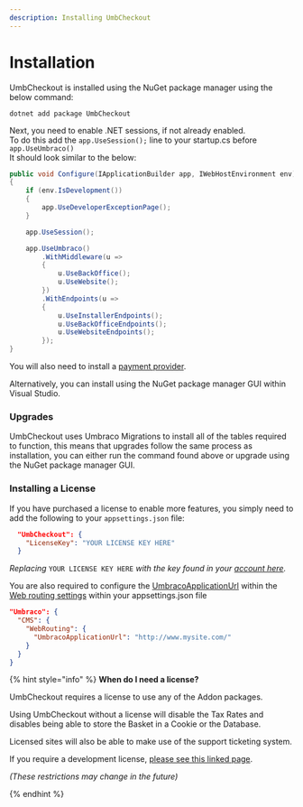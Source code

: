 ```yaml
---
description: Installing UmbCheckout
---
```


# Installation

UmbCheckout is installed using the NuGet package manager using the below command:

```
dotnet add package UmbCheckout
```

Next, you need to enable .NET sessions, if not already enabled.\
To do this add the `app.UseSession();` line to your startup.cs before `app.UseUmbraco()`\
It should look similar to the below:

```csharp
public void Configure(IApplicationBuilder app, IWebHostEnvironment env)
{
    if (env.IsDevelopment())
    {
        app.UseDeveloperExceptionPage();
    }

    app.UseSession();

    app.UseUmbraco()
        .WithMiddleware(u =>
        {
            u.UseBackOffice();
            u.UseWebsite();
        })
        .WithEndpoints(u =>
        {
            u.UseInstallerEndpoints();
            u.UseBackOfficeEndpoints();
            u.UseWebsiteEndpoints();
        });
}
```

You will also need to install a [payment provider](broken-reference).

Alternatively, you can install using the NuGet package manager GUI within Visual Studio.

### Upgrades

UmbCheckout uses Umbraco Migrations to install all of the tables required to function, this means that upgrades follow the same process as installation, you can either run the command found above or upgrade using the NuGet package manager GUI.

### Installing a License

If you have purchased a license to enable more features, you simply need to add the following to your `appsettings.json` file:

```json
  "UmbCheckout": {
    "LicenseKey": "YOUR LICENSE KEY HERE"
  }
```

_Replacing_ `YOUR LICENSE KEY HERE` _with the key found in your_ [_account here_](https://my.umbhost.net)_._

You are also required to configure the [UmbracoApplicationUrl](https://docs.umbraco.com/umbraco-cms/reference/configuration/webroutingsettings#umbraco-application-url) within the [Web routing settings](https://docs.umbraco.com/umbraco-cms/reference/configuration/webroutingsettings) within your appsettings.json file

```json
"Umbraco": {
  "CMS": {
    "WebRouting": {
      "UmbracoApplicationUrl": "http://www.mysite.com/"
    }
  }
}
```

{% hint style="info" %}
**When do I need a license?**

UmbCheckout requires a license to use any of the Addon packages.

Using UmbCheckout without a license will disable the Tax Rates and disables being able to store the Basket in a Cookie or the Database.

Licensed sites will also be able to make use of the support ticketing system.

If you require a development license, [please see this linked page](developer-license.md).

_(These restrictions may change in the future)_


{% endhint %}
